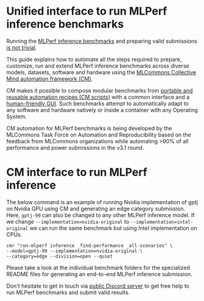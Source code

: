 # Unified interface to run MLPerf inference benchmarks

Running the [MLPerf inference benchmarks](https://arxiv.org/abs/1911.02549) and preparing valid submissions 
[is not trivial](https://doi.org/10.5281/zenodo.10605079).

This guide explains how to automate all the steps required to prepare, 
customize, run and extend MLPerf inference benchmarks across 
diverse models, datasets, software and hardware using 
the [MLCommons Collective Mind automation framework (CM)](https://github.com/mlcommons/ck).

CM makes it possible to compose modular benchmarks from [portable and reusable automation recipes (CM scripts)](https://access.cknowledge.org/playground/?action=scripts) 
with a common interface and a [human-friendly GUI](https://access.cknowledge.org/playground/?action=howtorun&bench_uid=39877bb63fb54725).
Such benchmarks attempt to automatically adapt to any software and hardware natively or inside a container with any Operating System.

CM automation for MLPerf benchmarks is being developed by the MLCommons Task Force on Automation and Reproducibility
based on the feedback from MLCommons organizations while automating >90% of all performance and power submissions in the v3.1 round.

# CM interface to run MLPerf inference

The below command is an example of running Nvidia implementation of gptj on Nvidia GPU using CM and generating an edge category submission. Here, `gptj-99` can also be changed to any other MLPerf inference model. If we change `--implementation=nvidia-original` to `--implementation=intel-original` we can run the same benchmark but using Intel implementation on CPUs.
```
cmr "run-mlperf inference _find-performance _all-scenarios" \
--model=gptj-99 --implementation=nvidia-original \
--category=edge --division=open --quiet
```

Please take a look at the individual benchmark folders for the specialized README files for generating an end-to-end MLPerf inference submission.

Don't hesitate to get in touch via [public Discord server](https://discord.gg/JjWNWXKxwT) to get free help to run MLPerf benchmarks and submit valid results.
